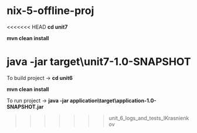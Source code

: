 # nix-5-offline-proj
<<<<<<< HEAD
**cd unit7**

**mvn clean install**

**java -jar target\unit7-1.0-SNAPSHOT**
=======
To build project -> 
**cd unit6**

**mvn clean install**

To run project -> **java -jar application\target\application-1.0-SNAPSHOT.jar**
>>>>>>> unit_6_logs_and_tests_IKrasnienkov
